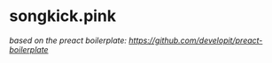 # songkick.pink

_based on the preact boilerplate: https://github.com/developit/preact-boilerplate_

